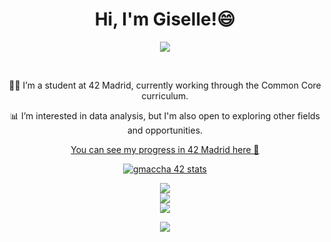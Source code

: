 <div align="center">
   	<h1 align="center">Hi, I'm Giselle!😄</h1>
</div>
<div id="badges" align="center">
  
[![](https://img.shields.io/badge/LinkedIn-0077B5?style=for-the-badge&logo=linkedin&logoColor=white)](www.linkedin.com/in/giselle-maccha-2041aa317) 

<br>
<div align="center">

👨‍💻 I’m a student at 42 Madrid, currently working through the Common Core curriculum.

📊 I’m interested in data analysis, but I'm also open to exploring other fields and opportunities.

[You can see my progress in 42 Madrid here 🚀](https://github.com/Giselle276/Cursus42)
<br>
<div align=center>
	<a href="https://github.com/oakoudad/badge42"><img src="https://badge.mediaplus.ma/starryblue/gmaccha-" alt="gmaccha 42 stats" /></a>
</div>

![](https://github-readme-stats.vercel.app/api?username=giselle276&theme=omni&hide_border=false&include_all_commits=false&count_private=false)<br/>
![](https://github-readme-streak-stats.herokuapp.com/?user=giselle276&theme=omni&hide_border=false)<br/>
![](https://github-readme-stats.vercel.app/api/top-langs/?username=giselle276&theme=omni&hide_border=false&include_all_commits=false&count_private=false&layout=compact)

<p align="center">
  <a href="https://skillicons.dev">
    <img src="https://skillicons.dev/icons?i=html,css,mysql,git,github,bash,linux,vscode,vim,php" />
  </a>
</p>
